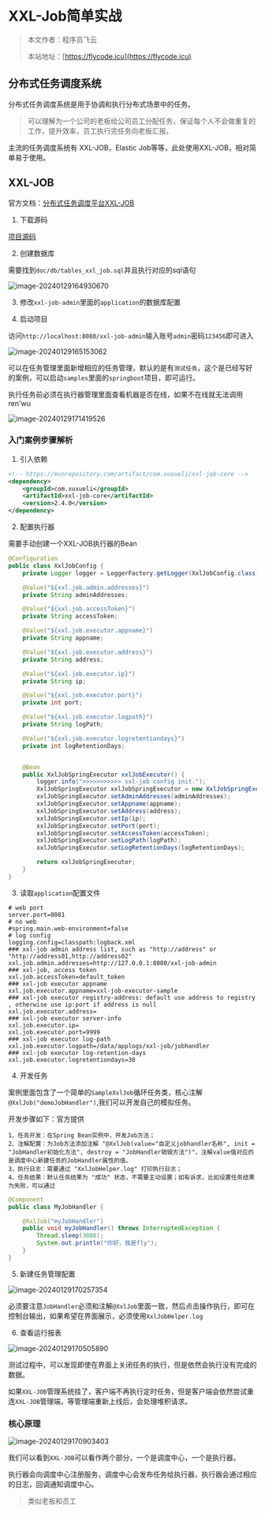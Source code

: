 # XXL-Job简单实战

> 本文作者：程序员飞云
>
> 本站地址：[https://flycode.icu](https://flycode.icu)



## 分布式任务调度系统

分布式任务调度系统是用于协调和执行分布式场景中的任务。

> 可以理解为一个公司的老板给公司员工分配任务，保证每个人不会做重复的工作，提升效率，员工执行完任务向老板汇报。

主流的任务调度系统有 XXL-JOB，Elastic Job等等，此处使用XXL-JOB，相对简单易于使用。



## XXL-JOB

官方文档：[分布式任务调度平台XXL-JOB](https://www.xuxueli.com/xxl-job/#%E4%BA%8C%E3%80%81%E5%BF%AB%E9%80%9F%E5%85%A5%E9%97%A8)

1. 下载源码

[项目源码](https://github.com/xuxueli/xxl-job?tab=readme-ov-file)

2. 创建数据库

需要找到`doc/db/tables_xxl_job.sql`并且执行对应的sql语句

![image-20240129164930670](http://cdn.flycode.icu/codeCenterImg/202401291655137.png)

3. 修改`xxl-job-admin`里面的`application`的数据库配置

4. 启动项目

访问`http://localhost:8080/xxl-job-admin`输入账号`admin`密码`123456`即可进入

![image-20240129165153062](http://cdn.flycode.icu/codeCenterImg/202401291655117.png)

可以在任务管理里面新增相应的任务管理，默认的是有`测试任务`，这个是已经写好的案例，可以启动`samples`里面的`springboot`项目，即可运行。

执行任务前必须在执行器管理里面查看机器是否在线，如果不在线就无法调用ren'wu

![image-20240129171419526](http://cdn.flycode.icu/codeCenterImg/202401291714616.png)

### 入门案例步骤解析

1. 引入依赖

```xml
<!-- https://mvnrepository.com/artifact/com.xuxueli/xxl-job-core -->
<dependency>
    <groupId>com.xuxueli</groupId>
    <artifactId>xxl-job-core</artifactId>
    <version>2.4.0</version>
</dependency>
```

2. 配置执行器

需要手动创建一个XXL-JOB执行器的Bean

```java
@Configuration
public class XxlJobConfig {
    private Logger logger = LoggerFactory.getLogger(XxlJobConfig.class);

    @Value("${xxl.job.admin.addresses}")
    private String adminAddresses;

    @Value("${xxl.job.accessToken}")
    private String accessToken;

    @Value("${xxl.job.executor.appname}")
    private String appname;

    @Value("${xxl.job.executor.address}")
    private String address;

    @Value("${xxl.job.executor.ip}")
    private String ip;

    @Value("${xxl.job.executor.port}")
    private int port;

    @Value("${xxl.job.executor.logpath}")
    private String logPath;

    @Value("${xxl.job.executor.logretentiondays}")
    private int logRetentionDays;


    @Bean
    public XxlJobSpringExecutor xxlJobExecutor() {
        logger.info(">>>>>>>>>>> xxl-job config init.");
        XxlJobSpringExecutor xxlJobSpringExecutor = new XxlJobSpringExecutor();
        xxlJobSpringExecutor.setAdminAddresses(adminAddresses);
        xxlJobSpringExecutor.setAppname(appname);
        xxlJobSpringExecutor.setAddress(address);
        xxlJobSpringExecutor.setIp(ip);
        xxlJobSpringExecutor.setPort(port);
        xxlJobSpringExecutor.setAccessToken(accessToken);
        xxlJobSpringExecutor.setLogPath(logPath);
        xxlJobSpringExecutor.setLogRetentionDays(logRetentionDays);

        return xxlJobSpringExecutor;
    }
}
```

3. 读取`application`配置文件

```properties
# web port
server.port=8081
# no web
#spring.main.web-environment=false
# log config
logging.config=classpath:logback.xml
### xxl-job admin address list, such as "http://address" or "http://address01,http://address02"
xxl.job.admin.addresses=http://127.0.0.1:8080/xxl-job-admin
### xxl-job, access token
xxl.job.accessToken=default_token
### xxl-job executor appname
xxl.job.executor.appname=xxl-job-executor-sample
### xxl-job executor registry-address: default use address to registry , otherwise use ip:port if address is null
xxl.job.executor.address=
### xxl-job executor server-info
xxl.job.executor.ip=
xxl.job.executor.port=9999
### xxl-job executor log-path
xxl.job.executor.logpath=/data/applogs/xxl-job/jobhandler
### xxl-job executor log-retention-days
xxl.job.executor.logretentiondays=30
```

4. 开发任务

案例里面包含了一个简单的`SampleXxlJob`循环任务类，核心注解`@XxlJob("demoJobHandler")`,我们可以开发自己的模拟任务。

开发步骤如下：官方提供

```
1、任务开发：在Spring Bean实例中，开发Job方法；
2、注解配置：为Job方法添加注解 "@XxlJob(value="自定义jobhandler名称", init = "JobHandler初始化方法", destroy = "JobHandler销毁方法")"，注解value值对应的是调度中心新建任务的JobHandler属性的值。
3、执行日志：需要通过 "XxlJobHelper.log" 打印执行日志；
4、任务结果：默认任务结果为 "成功" 状态，不需要主动设置；如有诉求，比如设置任务结果为失败，可以通过 
```

```java
@Component
public class MyJobHandler {

    @XxlJob("myJobHandler")
    public void myJobHandler() throws InterruptedException {
        Thread.sleep(3000);
        System.out.println("你好，我是fly");
    }
}
```

5. 新建任务管理配置

![image-20240129170257354](http://cdn.flycode.icu/codeCenterImg/202401291702450.png)

必须要注意`JobHandler`必须和注解`@XxlJob`里面一致，然后点击操作执行，即可在控制台输出，如果希望在界面展示，必须使用`XxlJobHelper.log`

6. 查看运行报表

![image-20240129170505890](http://cdn.flycode.icu/codeCenterImg/202401291705988.png)



测试过程中，可以发现即使在界面上关闭任务的执行，但是依然会执行没有完成的数据。

如果`XXL-JOB`管理系统挂了，客户端不再执行定时任务，但是客户端会依然尝试重连`XXL-JOB`管理端，等管理端重新上线后，会处理堆积请求。

### 核心原理

![image-20240129170903403](http://cdn.flycode.icu/codeCenterImg/202401291709538.png)

我们可以看到`XXL-JOB`可以看作两个部分，一个是调度中心，一个是执行器。

执行器会向调度中心注册服务，调度中心会发布任务给执行器，执行器会通过相应的日志，回调通知调度中心。

> 类似老板和员工



